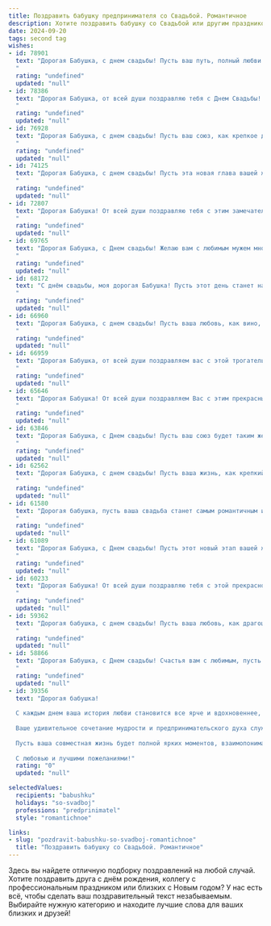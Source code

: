```yaml
---
title: Поздравить бабушку предпринимателя со Свадьбой. Романтичное
description: Хотите поздравить бабушку со Свадьбой или другим праздником? Наш ИИ создаст незабываемое поздравление, а вы обязательно выделитесь среди других.  
date: 2024-09-20
tags: second tag
wishes:
- id: 78901
  text: "Дорогая Бабушка, с днем свадьбы! Пусть ваш путь, полный любви и предпринимательского духа, будет полон радости, процветания и нежных объятий.
  "
  rating: "undefined"
  updated: "null"
- id: 78386
  text: "Дорогая Бабушка, от всей души поздравляю тебя с Днем Свадьбы! Желаю, чтобы твоя предпринимательская жилка всегда приносила тебе радость и успех, а любовь и страсть в твоих глазах светились ярче и ярче с каждым годом! Пусть ваша семейная жизнь будет наполнена счастьем, процветанием и романтическими вечерами, как в день вашего бракосочетания!
  "
  rating: "undefined"
  updated: "null"
- id: 76928
  text: "Дорогая Бабушка, с днем свадьбы! Пусть ваш союз, как крепкое дерево, будет наполнен любовью, счастьем и процветанием. Желаю вам бесконечного счастья и всего самого наилучшего в вашей новой жизни!
  "
  rating: "undefined"
  updated: "null"
- id: 74125
  text: "Дорогая Бабушка, с днем свадьбы! Пусть эта новая глава вашей жизни будет наполнена любовью, счастьем и процветанием.  Желаю вам крепкой семьи, неиссякаемой энергии и успехов в вашем любимом деле — бизнесе! Пусть каждый день будет наполнен романтикой и удачей!
  "
  rating: "undefined"
  updated: "null"
- id: 72807
  text: "Дорогая Бабушка! От всей души поздравляю тебя с этим замечательным днем! Пусть твоя свадьба станет началом новой, прекрасной главы в твоей жизни, наполненной любовью, счастьем и благополучием.  Пусть твоя предпринимательская жилка приносит тебе успех и процветание, а ваши отношения будут такими же крепкими и стабильными, как твой бизнес. 💖
  "
  rating: "undefined"
  updated: "null"
- id: 69765
  text: "Дорогая Бабушка, с Днем свадьбы! Желаю вам с любимым мужем множества лет  счастья, любви, гармонии и  радости, словно из прекрасной сказки. Пусть ваше предпринимательство процветает, а ваш бизнес приносит  только успех и  благополучие!
  "
  rating: "undefined"
  updated: "null"
- id: 68172
  text: "С днём свадьбы, моя дорогая Бабушка! Пусть этот день станет началом новой, прекрасной главы в вашей жизни, наполненной любовью, счастьем и процветанием. Ваша предпринимательская жилка всегда помогала вам достигать вершин, а теперь вместе с любимым вы покорите любые высоты! Желаю вам неиссякаемой энергии, творческого вдохновения и бесконечного счастья.
  "
  rating: "undefined"
  updated: "null"
- id: 66960
  text: "Дорогая Бабушка, с днем свадьбы! Пусть ваша любовь, как вино, с годами становится только крепче и благороднее. Желаю вам, чтобы ваш предпринимательский дух всегда приносил вам счастье и успех, а  каждый день вашей совместной жизни был наполнен любовью, романтикой и нежностью.
  "
  rating: "undefined"
  updated: "null"
- id: 66959
  text: "Дорогая Бабушка, от всей души поздравляем вас с этой трогательной свадьбой! Ваша любовь, как крепкое вино, с годами становится только лучше и ярче. Желаем вам бесконечного счастья, нежности и радостных моментов, которые будут освещать ваши дни, как лучи солнца!
  "
  rating: "undefined"
  updated: "null"
- id: 65646
  text: "Дорогая Бабушка! От всей души поздравляем Вас с этим прекрасным днем – Днем Вашей свадьбы! Пусть ваша любовь, как крепкое вино, с годами только крепнет, а каждое мгновение жизни будет наполнено счастьем, нежностью и теплом. Желаем Вам, чтобы Ваша предпринимательская жилка продолжала приносить Вам успех и процветание, а в семейном кругу царил уют и гармония.  Будьте счастливы!
  "
  rating: "undefined"
  updated: "null"
- id: 63846
  text: "Дорогая Бабушка, с Днем свадьбы! Пусть ваш союз будет таким же крепким и нежным, как ваша любовь, а ваша предпринимательская жилка принесет вам новые успехи и процветание. Счастья, любви и благополучия вам на долгие годы!
  "
  rating: "undefined"
  updated: "null"
- id: 62562
  text: "Дорогая Бабушка, с днем свадьбы! Пусть ваша жизнь, как крепкий союз, будет наполнена любовью, счастьем и процветанием. Пусть ваш бизнес процветает, а каждый день будет полон ярких красок и незабываемых моментов!
  "
  rating: "undefined"
  updated: "null"
- id: 61580
  text: "Дорогая бабушка, пусть ваша свадьба станет самым романтичным и счастливым событием в жизни! Желаю вам долгих лет совместной жизни, наполненных любовью, пониманием и процветанием. Пусть ваш предпринимательский дух вдохновляет вас на новые свершения, а любовь будет вашим вечным компасом!
  "
  rating: "undefined"
  updated: "null"
- id: 61089
  text: "Дорогая Бабушка, с Днем свадьбы! Пусть этот новый этап вашей жизни будет таким же чудесным и романтичным, как и ваше предпринимательское дело. Желаю вам долгих лет счастья, любви и процветания в окружении любящих вас людей!
  "
  rating: "undefined"
  updated: "null"
- id: 60233
  text: "Дорогая Бабушка! От всей души поздравляю тебя с этой прекрасной датой! Твоя свадьба - это символ вечной любви, мудрости и преданности. Желаю вам с дедушкой бесконечного счастья, крепкого здоровья и радости в каждом дне. Пусть ваш семейный очаг всегда будет наполнен теплом, заботой и любовью!
  "
  rating: "undefined"
  updated: "null"
- id: 59362
  text: "Дорогая бабушка, с днем свадьбы! Пусть ваша любовь, как драгоценный камень, сияет все ярче с каждым годом, а ваша жизнь будет наполнена счастьем, благополучием и нежной заботой друг о друге. Пусть ваш бизнес процветает, а вы всегда будете находиться в гармонии, как два лебедя на озере.
  "
  rating: "undefined"
  updated: "null"
- id: 58866
  text: "Дорогая Бабушка, с Днем свадьбы! Счастья вам с любимым, пусть ваша жизнь будет полна любви, тепла и романтики, как прекрасный бизнес, который вы вместе строите!
  "
  rating: "undefined"
  updated: "null"
- id: 39356
  text: "Дорогая бабушка!
  
  С каждым днем ваша история любви становится все ярче и вдохновеннее, как прекрасно оформленное произведение искусства. Поздравляем вас с этим удивительным днем – днем вашей свадьбы! Пусть каждое мгновение, проведенное вместе, будет наполнено теплом и радостью.
  
  Ваше удивительное сочетание мудрости и предпринимательского духа служит примером не только для нас, но и для многих вокруг. Вы всегда умели находить гармонию между работой и личной жизнью, и ваша любовь – это самый ценный бизнес, который вы строите с каждым днем.
  
  Пусть ваша совместная жизнь будет полной ярких моментов, взаимопонимания и бесконечной поддержки. Желаем вам счастья, как в лучших сказках, и чтобы ваша любовь сияла, как вечная звезда, освещая путь к новым свершениям и мечтам!
  
  С любовью и лучшими пожеланиями!"
  rating: "0"
  updated: "null"

selectedValues:
  recipients: "babushku"
  holidays: "so-svadboj"
  professions: "predprinimatel"
  style: "romantichnoe"

links:
- slug: "pozdravit-babushku-so-svadboj-romantichnoe"
  title: "Поздравить бабушку со Свадьбой. Романтичное"
---
```


Здесь вы найдете отличную подборку поздравлений на любой случай. 
Хотите поздравить друга с днём рождения, коллегу с профессиональным праздником или близких с Новым годом? У нас есть всё, чтобы сделать ваш поздравительный текст незабываемым. Выбирайте нужную категорию и находите лучшие слова для ваших близких и друзей!
